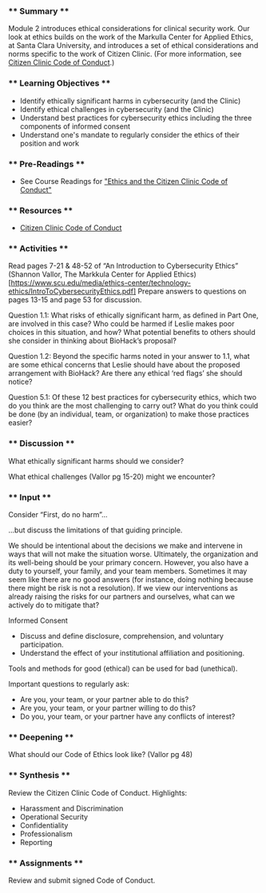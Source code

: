 ### ** Summary **

Module 2 introduces ethical considerations for clinical security work. Our look at ethics builds on the work of the Markulla Center for Applied Ethics, at Santa Clara University, and introduces a set of  ethical considerations and norms specific to the work of Citizen Clinic. (For more information, see [Citizen Clinic Code of Conduct](Student_Code_of_Conduct.md).)

### ** Learning Objectives **

* Identify ethically significant harms in cybersecurity (and the Clinic)
* Identify ethical challenges in cybersecurity (and the Clinic)
* Understand best practices for cybersecurity ethics including the three components of informed consent
* Understand one's mandate to regularly consider the ethics of their position and work

### ** Pre-Readings **

* See Course Readings for ["Ethics and the Citizen Clinic Code of Conduct"](../../../Consolidated_Bibliography#ethics)

### ** Resources **

* [Citizen Clinic Code of Conduct](Student_Code_of_Conduct.md)

### ** Activities **

Read pages 7-21 & 48-52 of “An Introduction to Cybersecurity Ethics” (Shannon Vallor, The Markkula Center for Applied Ethics) [https://www.scu.edu/media/ethics-center/technology-ethics/IntroToCybersecurityEthics.pdf] Prepare answers to questions on pages 13-15 and page 53 for discussion.

Question 1.1: What risks of ethically significant harm, as defined in Part One, are involved in this case? Who could be harmed if Leslie makes poor choices in this situation, and how? What potential benefits to others should she consider in thinking about BioHack’s proposal?

Question 1.2: Beyond the specific harms noted in your answer to 1.1, what are some ethical concerns that Leslie should have about the proposed arrangement with BioHack? Are there any ethical ‘red flags’ she should notice?

Question 5.1: Of these 12 best practices for cybersecurity ethics, which two do you think are the most challenging to carry out? What do you think could be done (by an individual, team, or organization) to make those practices easier?

### ** Discussion **

What ethically significant harms should we consider?

What ethical challenges (Vallor pg 15-20) might we encounter?


### ** Input **

Consider “First, do no harm”... 

...but discuss the limitations of that guiding principle.

We should be intentional about the decisions we make and intervene in ways that will not make the situation worse. 
Ultimately, the organization and its well-being should be your primary concern. However, you also have a duty to yourself, your family, and your team members. Sometimes it may seem like there are no good answers (for instance, doing nothing because there might be risk is not a resolution).
If we view our interventions as already raising the risks for our partners and ourselves, what can we actively do to mitigate that? 

Informed Consent

* Discuss and define disclosure, comprehension, and voluntary participation.
* Understand the effect of your institutional affiliation and positioning.

Tools and methods for good (ethical) can be used for bad (unethical).

Important questions to regularly ask:

* Are you, your team, or your partner able to do this?
* Are you, your team, or your partner willing to do this?
* Do you, your team, or your partner have any conflicts of interest?

### ** Deepening **

What should our Code of Ethics look like? (Vallor pg 48)

### ** Synthesis **

Review the Citizen Clinic Code of Conduct.
Highlights:

* Harassment and Discrimination
* Operational Security
* Confidentiality
* Professionalism
* Reporting


### ** Assignments **

Review and submit signed Code of Conduct.
